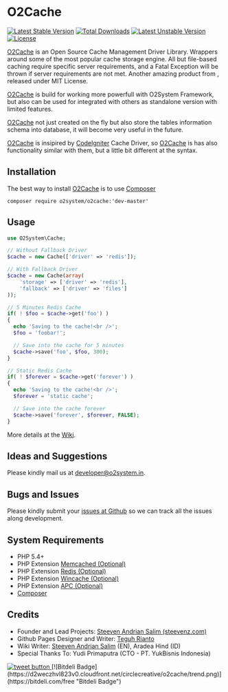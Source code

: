 O2Cache
=====

[![Latest Stable Version](https://poser.pugx.org/o2system/o2cache/v/stable)](https://packagist.org/packages/o2system/o2cache) [![Total Downloads](https://poser.pugx.org/o2system/o2cache/downloads)](https://packagist.org/packages/o2system/o2cache) [![Latest Unstable Version](https://poser.pugx.org/o2system/o2cache/v/unstable)](https://packagist.org/packages/o2system/o2cache) [![License](https://poser.pugx.org/o2system/o2cache/license)](https://packagist.org/packages/o2system/o2cache)

[O2Cache][3] is an Open Source Cache Management Driver Library. 
Wrappers around some of the most popular cache storage engine. 
All but file-based caching require specific server requirements, and a Fatal Exception will be thrown if server requirements are not met. 
Another amazing product from [][1], released under MIT License.

[O2Cache][3] is build for working more powerfull with O2System Framework, but also can be used for integrated with others as standalone version with limited features.

[O2Cache][3] not just created on the fly but also store the tables information schema into database, it will become very useful in the future.

[O2Cache][3] is insipired by [CodeIgniter][10] Cache Driver, so [O2Cache][3] is has also functionality similar with them, but a little bit different at the syntax.

Installation
------------
The best way to install [O2Cache](https://packagist.org/packages/o2system/o2cache) is to use [Composer][9]
```
composer require o2system/o2cache:'dev-master'
```

Usage
-----
```php
use O2System\Cache;

// Without Fallback Driver
$cache = new Cache(['driver' => 'redis']);

// With Fallback Driver
$cache = new Cache(array(
    'storage' => ['driver' => 'redis'],
    'fallback' => ['driver' => 'files']
));

// 5 Minutes Redis Cache
if( ! $foo = $cache->get('foo') )
{
  echo 'Saving to the cache!<br />';
  $foo = 'foobar!';

  // Save into the cache for 5 minutes
  $cache->save('foo', $foo, 300);
}

// Static Redis Cache
if( ! $forever = $cache->get('forever') )
{
  echo 'Saving to the cache!<br />';
  $forever = 'static cache';

  // Save into the cache forever
  $cache->save('forever', $forever, FALSE);
}
```

More details at the [Wiki](http://github.com/circlecreative/o2cache/wiki).

Ideas and Suggestions
---------------------
Please kindly mail us at [developer@o2system.in][7].

Bugs and Issues
---------------
Please kindly submit your [issues at Github][5] so we can track all the issues along development.

System Requirements
-------------------
- PHP 5.4+
- PHP Extension [Memcached (Optional)](http://php.net/memcached)
- PHP Extension [Redis (Optional)](http://redis.io/)
- PHP Extension [Wincache (Optional)](http://php.net/wincache)
- PHP Extension [APC (Optional)](http://php.net/apc)
- [Composer][9]

Credits
-------
* Founder and Lead Projects: [Steeven Andrian Salim (steevenz.com)][7]
* Github Pages Designer and Writer: [Teguh Rianto](http://teguhrianto.tk)
* Wiki Writer: [Steeven Andrian Salim](http://steevenz.com) (EN), Aradea Hind (ID)
* Special Thanks To: Yudi Primaputra (CTO - PT. YukBisnis Indonesia)

<a href="https://twitter.com/intent/tweet?text=Open+Source+Cache+Management+Driver+Library.+Wrappers+around+some+of+the+most+popular+cache+storage+engine.+&url=https%3A%2F%2Fgithub.com%2Fcirclecreative%2Fo2cache&hashtags=cache%2C+phplibraries%2C+phpclass%2C+o2system%2C+circlecreative&original_referer=http%3A%2F%2Fgithub.com%2F&tw_p=tweetbutton" target="_blank">
  <img src="http://jpillora.com/github-twitter-button/img/tweet.png"
       alt="tweet button" title="Open Source Cache Management Driver Library. Wrappers around some of the most popular cache storage engine. "></img>
</a>
[![Bitdeli Badge](https://d2weczhvl823v0.cloudfront.net/circlecreative/o2cache/trend.png)](https://bitdeli.com/free "Bitdeli Badge") 

[1]: http://circle-creative.com
[2]: http://o2system.in
[3]: http://o2system.in/features/standalone/o2cache
[4]: http://o2system.in/features/standalone/o2cache/license
[5]: http://github.com/circlecreative/o2cache/issues
[6]: https://packagist.org/packages/o2system/o2cache
[7]: http://steevenz.com
[8]: mailto:developer@o2system.in
[9]: https://getcomposer.org
[10]: http://codeigniter.com
